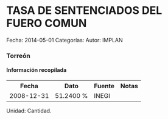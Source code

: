 TASA DE SENTENCIADOS DEL FUERO COMUN
=====

Fecha: 2014-05-01
Categorías: 
Autor: IMPLAN

### Torreón

#### Información recopilada

<table class="table table-hover table-bordered">
  <tr><th>Fecha</th><th>Dato</th><th>Fuente</th><th>Notas</th></tr>
  <tr><td>2008-12-31</td><td>51.2400 %</td><td>INEGI</td><td></td></tr>
</table>

Unidad: Cantidad.
